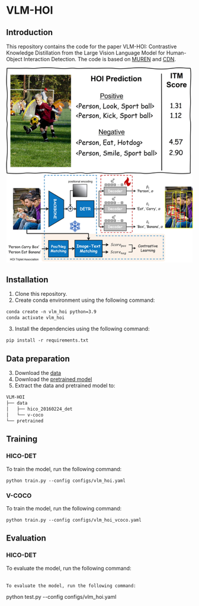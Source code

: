 # VLM-HOI

## Introduction
This repository contains the code for the paper VLM-HOI: Contrastive Knowledge Distillation from the Large Vision Language Model for Human-Object Interaction Detection. The code is based on [MUREN]() and [CDN]().

<img src="figures/intro.jpg" width="500" height="auto">
<img src="figures/overview.jpg" width="1200" height="auto">

## Installation
1. Clone this repository.
2. Create conda environment using the following command:
```
conda create -n vlm_hoi python=3.9
conda activate vlm_hoi
```
3. Install the dependencies using the following command:
```
pip install -r requirements.txt
```
## Data preparation
3. Download the [data](htt)
4. Download the [pretrained model](htt)
5. Extract the data and pretrained model to:
```
VLM-HOI
├── data
│   ├── hico_20160224_det
│   └── v-coco
└── pretrained
```

## Training
### HICO-DET
To train the model, run the following command:
```
python train.py --config configs/vlm_hoi.yaml
```

### V-COCO
To train the model, run the following command:
```
python train.py --config configs/vlm_hoi_vcoco.yaml
```

## Evaluation
### HICO-DET
To evaluate the model, run the following command:
```

To evaluate the model, run the following command:
```
python test.py --config configs/vlm_hoi.yaml
```

